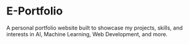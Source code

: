 # E-Portfolio
A personal portfolio website built to showcase my projects, skills, and interests in AI, Machine Learning, Web Development, and more.
